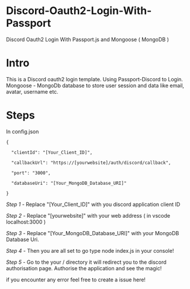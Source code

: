 # Discord-Oauth2-Login-With-Passport
Discord Oauth2 Login With Passport.js and Mongoose ( MongoDB ) 

# Intro
This is a Discord oauth2 login template. Using Passport-Discord to Login. Mongoose - MongoDb database to store user session and data like email, avatar, username etc.

# Steps
In config.json
```JS
{

  "clientId": "[Your_Client_ID]",        
  
  "callbackUrl": "https://[yourwebsite]/auth/discord/callback",

  "port": "3000",

  "databaseUri": "[Your_MongoDB_Database_URI]"

}
```
 *Step 1* - Replace "[Your_Client_ID]" with you discord application client ID 
 
 *Step 2* - Replace "[yourwebsite]" with your web address ( in vscode localhost:3000 )
 
 *Step 3* - Replace "[Your_MongoDB_Database_URI]" with your MongoDB Database Uri.
 
 *Step 4* - Then you are all set to go type node index.js in your console!
 
 *Step 5* - Go to the your / directory it will redirect you to the discord authorisation page. Authorise the application and see the magic!
 
 if you encounter any error feel free to create a issue here!
